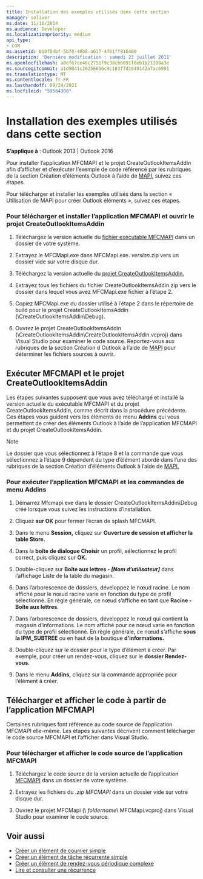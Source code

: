 ```yaml
---
title: Installation des exemples utilisés dans cette section
manager: soliver
ms.date: 11/16/2014
ms.audience: Developer
ms.localizationpriority: medium
api_type:
- COM
ms.assetid: 810f54bf-5b78-46b8-a617-4f61ff816400
description: 'Derniére modification : samedi 23 juillet 2011'
ms.openlocfilehash: a0ef67ce46c2751f9c38cb6091f8eb1b21108a3e
ms.sourcegitcommit: a1d9041c20256616c9c183f7d1049142a7ac6991
ms.translationtype: MT
ms.contentlocale: fr-FR
ms.lasthandoff: 09/24/2021
ms.locfileid: "59564308"
---
```

# <a name="install-the-samples-used-in-this-section"></a>Installation des exemples utilisés dans cette section

**S’applique à** : Outlook 2013 | Outlook 2016 
  
Pour installer l’application MFCMAPI et le projet CreateOutlookItemsAddin afin d’afficher et d’exécuter l’exemple de code référencé par les rubriques de la section Création d’éléments Outlook à l’aide de [MAPI,](creating-outlook-items-by-using-mapi.md) suivez ces étapes. 

Pour télécharger et installer les exemples utilisés dans la section « Utilisation de MAPI pour créer Outlook éléments », suivez ces étapes.

### <a name="to-download-and-install-the-mfcmapi-application-and-open-createoutlookitemsaddin-project"></a>Pour télécharger et installer l’application MFCMAPI et ouvrir le projet CreateOutlookItemsAddin

1. Téléchargez la version actuelle du [fichier exécutable MFCMAPI](https://go.microsoft.com/fwlink/?LinkID=124154) dans un dossier de votre système. 
    
2. Extrayez le MFCMapi.exe dans MFCMapi.exe. _version_.zip vers un dossier vide sur votre disque dur.
    
3. Téléchargez la version actuelle du [projet CreateOutlookItemsAddin.](https://go.microsoft.com/fwlink/?LinkID=127828) 
    
4. Extrayez tous les fichiers du fichier CreateOutlookItemsAddin.zip vers le dossier dans lequel vous avez MFCMapi.exe fichier à l’étape 2.
    
5. Copiez MFCMapi.exe du dossier utilisé à l’étape 2 dans le répertoire de build pour le projet CreateOutlookItemsAddin (\CreateOutlookItemsAddin\Debug).
    
6. Ouvrez le projet CreateOutlookItemsAddin (\CreateOutlookItemsAddin\CreateOutlookItemsAddin.vcproj) dans Visual Studio pour examiner le code source. Reportez-vous aux rubriques de la section Création d Outlook à l’aide de [MAPI](creating-outlook-items-by-using-mapi.md) pour déterminer les fichiers sources à ouvrir. 
    
## <a name="run-mfcmapi-and-the-createoutlookitemsaddin-project"></a>Exécuter MFCMAPI et le projet CreateOutlookItemsAddin

Les étapes suivantes supposent que vous avez téléchargé et installé la version actuelle du exécutable MFCMAPI et du projet CreateOutlookItemsAddin, comme décrit dans la procédure précédente. Ces étapes vous guident vers les éléments de menu **Addins** qui vous permettent de créer des éléments Outlook à l’aide de l’application MFCMAPI et du projet CreateOutlookItemsAddin. 
  
> [!NOTE]
> Le dossier que vous sélectionnez à l’étape 8 et la commande que vous sélectionnez à l’étape 9 dépendent du type d’élément abordé dans l’une des rubriques de la section Création d’éléments Outlook à l’aide de [MAPI.](creating-outlook-items-by-using-mapi.md) 

### <a name="to-run-the-mfcmapi-application-and-addins-menu-commands"></a>Pour exécuter l’application MFCMAPI et les commandes de menu Addins

1. Démarrez Mfcmapi.exe dans le dossier CreateOutlookItemsAddin\Debug créé lorsque vous suivez les instructions d’installation.
    
2. Cliquez **sur OK** pour fermer l’écran de splash MFCMAPI. 
    
3. Dans le menu **Session,** cliquez sur **Ouverture de session et afficher la table Store.**
    
4. Dans la **boîte de dialogue Choisir** un profil, sélectionnez le profil correct, puis cliquez sur **OK.** 
    
5. Double-cliquez sur **Boîte aux lettres - _[Nom d’utilisateur]_** dans l’affichage Liste de la table du magasin. 
    
6. Dans l’arborescence de dossiers, développez le nœud racine. Le nom affiché pour le nœud racine varie en fonction du type de profil sélectionné. En règle générale, ce nœud s’affiche en tant que **Racine - Boîte aux lettres**.
    
7. Dans l’arborescence de dossiers, développez le nœud qui contient la magasin d’informations. Le nom affiché pour ce nœud varie en fonction du type de profil sélectionné. En règle générale, ce nœud s’affiche **sous la IPM_SUBTREE** ou en haut de la boutique **d’informations.**
    
8. Double-cliquez sur le dossier pour le type d’élément à créer. Par exemple, pour créer un rendez-vous, cliquez sur le **dossier Rendez-vous.** 
    
9. Dans le menu **Addins,** cliquez sur la commande appropriée pour l’élément à créer. 
    
## <a name="download-and-view-code-from-the-mfcmapi-application"></a>Télécharger et afficher le code à partir de l’application MFCMAPI

Certaines rubriques font référence au code source de l’application MFCMAPI elle-même. Les étapes suivantes décrivent comment télécharger le code source MFCMAPI et l’afficher dans Visual Studio. 

### <a name="to-download-and-view-the-mfcmapi-application-source-code"></a>Pour télécharger et afficher le code source de l’application MFCMAPI

1. Téléchargez le code source de la version actuelle de l’application [MFCMAPI](https://go.microsoft.com/fwlink/?LinkID=124154) dans un dossier de votre système. 
    
2. Extrayez les fichiers du _.zip MFCMAPI_ dans un dossier vide sur votre disque dur.
    
3. Ouvrez le projet MFCMapi (\ _foldername_\ MFCMapi.vcproj) dans Visual Studio pour examiner le code source.
    
## <a name="see-also"></a>Voir aussi

- [Créer un élément de courrier simple](how-to-create-a-simple-mail-item.md)
- [Créer un élément de tâche récurrente simple](how-to-create-a-simple-recurrent-task-item.md)
- [Créer un élément de rendez-vous périodique complexe](how-to-create-a-complex-recurrent-appointment-item.md)
- [Lire et consulter une récurrence](how-to-read-and-parse-a-recurrence-pattern.md)

